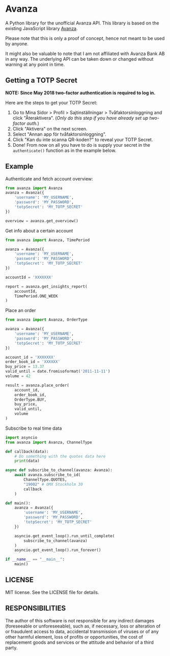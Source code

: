 # Avanza

A Python library for the unofficial Avanza API. This library is based on the existing JavaScript library [Avanza](https://github.com/fhqvst/avanza).

Please note that this is only a proof of concept, hence not meant to be used by anyone.

It might also be valuable to note that I am not affiliated with Avanza Bank AB in any way. The underlying API can be taken down or changed without warning at any point in time.

## Getting a TOTP Secret

**NOTE: Since May 2018 two-factor authentication is required to log in.**

Here are the steps to get your TOTP Secret:

1. Go to Mina Sidor > Profil > Sajtinställningar > Tvåfaktorsinloggning and click "Återaktivera". (*Only do this step if you have already set up two-factor auth.*)
1. Click "Aktivera" on the next screen.
1. Select "Annan app för tvåfaktorsinloggning".
1. Click "Kan du inte scanna QR-koden?" to reveal your TOTP Secret.
1. Done! From now on all you have to do is supply your secret in the `authenticate()` function as in the example below.

## Example

Authenticate and fetch account overview:

```python
from avanza import Avanza
avanza = Avanza({
    'username': 'MY_USERNAME',
    'password': 'MY_PASSWORD',
    'totpSecret': 'MY_TOTP_SECRET'
})

overview = avanza.get_overview()
```

Get info about a certain account
```python
from avanza import Avanza, TimePeriod

avanza = Avanza({
    'username': 'MY_USERNAME',
    'password': 'MY_PASSWORD',
    'totpSecret': 'MY_TOTP_SECRET'
})

accountId = 'XXXXXXX'

report = avanza.get_insights_report(
    accountId,
    TimePeriod.ONE_WEEK
)
```

Place an order
```python
from avanza import Avanza, OrderType

avanza = Avanza({
    'username': 'MY_USERNAME',
    'password': 'MY_PASSWORD',
    'totpSecret': 'MY_TOTP_SECRET'
})

account_id = 'XXXXXXX'
order_book_id = 'XXXXXX'
buy_price = 13.37
valid_until = date.fromisoformat('2011-11-11')
volume = 42

result = avanza.place_order(
    account_id,
    order_book_id,
    OrderType.BUY,
    buy_price,
    valid_until,
    volume
)
```

Subscribe to real time data
```python
import asyncio
from avanza import Avanza, ChannelType

def callback(data):
    # Do something with the quotes data here
    print(data)

async def subscribe_to_channel(avanza: Avanza):
    await avanza.subscribe_to_id(
        ChannelType.QUOTES,
        "19002" # OMX Stockholm 30
        callback
    )

def main():
    avanza = Avanza({
        'username': 'MY_USERNAME',
        'password': 'MY_PASSWORD',
        'totpSecret': 'MY_TOTP_SECRET'
    })

    asyncio.get_event_loop().run_until_complete(
        subscribe_to_channel(avanza)
    )
    asyncio.get_event_loop().run_forever()

if __name__ == "__main__":
    main()
```

## LICENSE

MIT license. See the LICENSE file for details.

## RESPONSIBILITIES

The author of this software is not responsible for any indirect damages (foreseeable or unforeseeable), such as, if necessary, loss or alteration of or fraudulent access to data, accidental transmission of viruses or of any other harmful element, loss of profits or opportunities, the cost of replacement goods and services or the attitude and behavior of a third party.